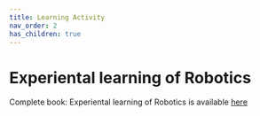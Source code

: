 ```yaml
---
title: Learning Activity
nav_order: 2
has_children: true
---
```


# Experiental learning of Robotics

Complete book: Experiental learning of Robotics is available [here](./pdf/Experiential_Learning_of_Robotics.pdf)
